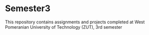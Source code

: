 # Semester3
This repository contains assignments and projects completed at West Pomeranian University of Technology (ZUT), 3rd semester
